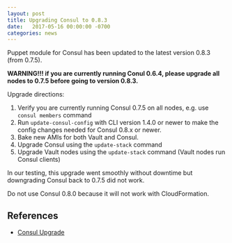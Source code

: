 ```yaml
---
layout: post
title: Upgrading Consul to 0.8.3
date:   2017-05-16 00:00:00 -0700
categories: news
---
```


Puppet module for Consul has been updated to the latest version 0.8.3 (from 0.7.5).

**WARNING!!! if you are currently running Conul 0.6.4, please upgrade all nodes to 0.7.5 before going to version 0.8.3.**

Upgrade directions:

1. Verify you are currently running Consul 0.7.5 on all nodes, e.g. use `consul members` command
2. Run `update-consul-config` with CLI version 1.4.0 or newer to make the config changes needed for Consul 0.8.x or newer.
3. Bake new AMIs for both Vault and Consul.
4. Upgrade Consul using the  `update-stack` command
5. Upgrade Vault nodes using the  `update-stack` command (Vault nodes run Consul clients)

In our testing, this upgrade went smoothly without downtime but downgrading Consul back to 0.7.5 did not work.

Do not use Consul 0.8.0 because it will not work with CloudFormation.

## References

* [Consul Upgrade](https://www.consul.io/docs/upgrade-specific.html)

